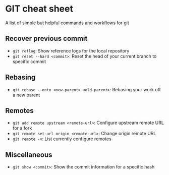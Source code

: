# GIT cheat sheet

A list of simple but helpful commands and workflows for git

## Recover previous commit
* `git reflog`: Show reference logs for the local repository
* `git reset --hard <commit>`: Reset the head of your current branch to specific commit

## Rebasing
* `git rebase --onto <new-parent> <old-parent>`: Rebasing your work off a new parent

## Remotes
* `git add remote upstream <remote-url>`: Configure upstream remote URL for a fork
* `git remote set-url origin <remote-url>`: Change origin remote URL
* `git remote -v`: List currently configure remotes

## Miscellaneous
* `git show <commit>`: Show the commit information for a specific hash
